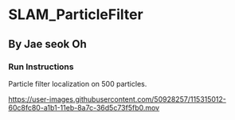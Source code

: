 # SLAM_ParticleFilter

## By Jae seok Oh

### Run Instructions


Particle filter localization on 500 particles.


https://user-images.githubusercontent.com/50928257/115315012-60c8fc80-a1b1-11eb-8a7c-36d5c73f5fb0.mov





